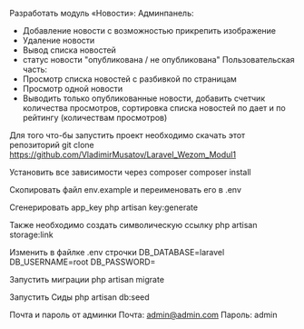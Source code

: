Разработать модуль «Новости»:
Админпанель:
- Добавление новости с возможностью прикрепить изображение
- Удаление новости
- Вывод списка новостей
- статус новости "опубликована / не опубликована"
Пользовательская часть:
- Просмотр списка новостей с разбивкой по страницам
- Просмотр одной новости
- Выводить только опубликованные новости, добавить счетчик количества просмотров, сортировка списка новостей по дает и по рейтингу (количествам просмотров)

Для того что-бы запуcтить проект необходимо скачать этот репозиторий
git clone https://github.com/VladimirMusatov/Laravel_Wezom_Modul1

Установить все зависимости через composer
composer install

Скопировать файл env.example и переименовать его в .env

Сгенерировать app_key
php artisan key:generate

Также необходимо создать символическую ссылку
php artisan storage:link

Изменить в файлке .env строчки
DB_DATABASE=laravel
DB_USERNAME=root
DB_PASSWORD=

Запустить миграции
php artisan migrate

Запустить Сиды
php artisan db:seed

Почта и пароль от админки
Почта: admin@admin.com
Пароль: admin
